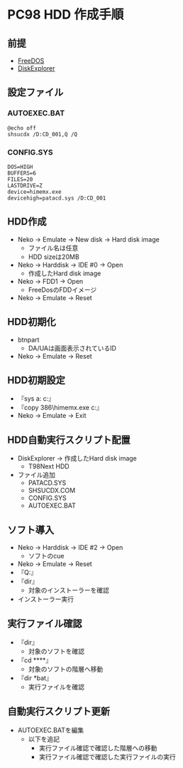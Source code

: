 # PC98 HDD 作成手順

## 前提
* [FreeDOS](http://bauxite.sakura.ne.jp/software/dos/freedos.htm)
* [DiskExplorer](https://hp.vector.co.jp/authors/VA013937/editdisk/index.html)

## 設定ファイル
### AUTOEXEC.BAT
```
@echo off
shsucdx /D:CD_001,Q /Q
```
### CONFIG.SYS
```
DOS=HIGH
BUFFERS=6
FILES=20
LASTDRIVE=Z
device=himemx.exe
devicehigh=patacd.sys /D:CD_001
```

## HDD作成
* Neko -> Emulate -> New disk -> Hard disk image
  * ファイル名は任意
  * HDD sizeは20MB
* Neko -> Harddisk -> IDE #0 -> Open
  * 作成したHard disk image
* Neko -> FDD1 -> Open
  * FreeDosのFDDイメージ
* Neko -> Emulate -> Reset

## HDD初期化
* btnpart
  * DA/UAは画面表示されているID
* Neko -> Emulate -> Reset

## HDD初期設定
* 『sys a: c:』
* 『copy 386\himemx.exe c:』
* Neko -> Emulate -> Exit

## HDD自動実行スクリプト配置
* DiskExplorer -> 作成したHard disk image
  * T98Next HDD
* ファイル追加
  * PATACD.SYS
  * SHSUCDX.COM
  * CONFIG.SYS
  * AUTOEXEC.BAT

## ソフト導入
* Neko -> Harddisk -> IDE #2 -> Open
  * ソフトのcue
* Neko -> Emulate -> Reset
* 『Q:』
* 『dir』
  * 対象のインストーラーを確認
* インストーラー実行


## 実行ファイル確認
* 『dir』
  * 対象のソフトを確認
* 『cd ****』
  * 対象のソフトの階層へ移動
* 『dir *bat』
  * 実行ファイルを確認

## 自動実行スクリプト更新
* AUTOEXEC.BATを編集
  * 以下を追記
    * 実行ファイル確認で確認した階層への移動
    * 実行ファイル確認で確認した実行ファイルの実行
